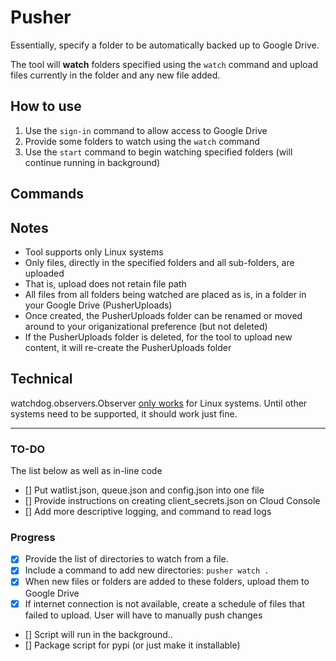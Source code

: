 # Pusher

Essentially, specify a folder to be automatically backed up to Google Drive.

The tool will **watch** folders specified using the `watch` command and upload files currently in the folder and any new file added.

## How to use

1. Use the `sign-in` command to allow access to Google Drive
2. Provide some folders to watch using the `watch` command
3. Use the `start` command to begin watching specified folders (will continue running in background)

## Commands


## Notes

- Tool supports only Linux systems
- Only files, directly in the specified folders and all sub-folders, are uploaded
- That is, upload does not retain file path
- All files from all folders being watched are placed as is, in a folder in your Google Drive (PusherUploads)
- Once created, the PusherUploads folder can be renamed or moved around to your origanizational preference (but not deleted)
- If the PusherUploads folder is deleted, for the tool to upload new content, it will re-create the PusherUploads folder

## Technical

watchdog.observers.Observer [only works](https://pythonhosted.org/watchdog/api.html#module-watchdog.observers) for Linux systems. Until other systems need to be supported, it should work just fine.

---

### TO-DO

The list below as well as in-line code

- [] Put watlist.json, queue.json and config.json into one file
- [] Provide instructions on creating client_secrets.json on Cloud Console
- [] Add more descriptive logging, and command to read logs


### Progress

- [x] Provide the list of directories to watch from a file.
- [x] Include a command to add new directories: `pusher watch .`
- [X] When new files or folders are added to these folders, upload them to Google Drive
- [X] If internet connection is not available, create a schedule of files that failed to upload. User will have to manually push changes
- [] Script will run in the background..
- [] Package script for pypi (or just make it installable)

